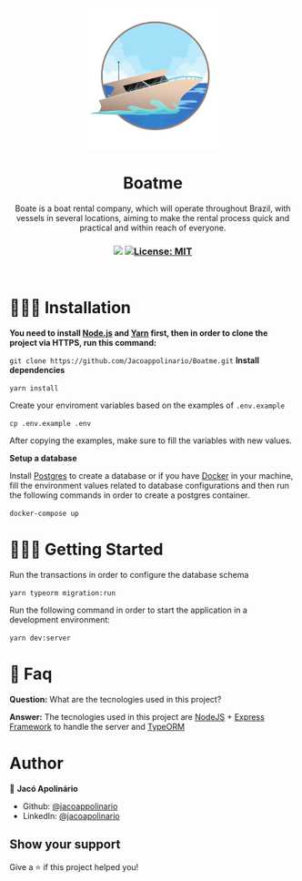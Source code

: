 <p align="center">
  <img src="./.github/logo.svg" width="250px" />
</p>

<h1 align="center">Boatme</h1>
<p align="center">Boate is a boat rental company, which will operate throughout Brazil, with vessels in several locations, aiming to make the rental process quick and practical and within reach of everyone.</p>

<h3 align="center">
 <img src="https://img.shields.io/badge/By-Jac%C3%B3%20Apolin%C3%A1rio-blue">
  <a href="#" target="_blank">
    <img alt="License: MIT" src="https://img.shields.io/badge/License-MIT-blue.svg" />
  </a>
</h3>

<br />

# 👷🏾‍♂️️ Installation
**You need to install [Node.js](https://nodejs.org/en/download/) and [Yarn](https://yarnpkg.com/) first, then in order to clone the project via HTTPS, run this command:**

```git clone https://github.com/Jacoappolinario/Boatme.git```
**Install dependencies**

```yarn install```

Create your enviroment variables based on the examples of  ```.env.example```

```cp .env.example .env```

After copying the examples, make sure to fill the variables with new values.

**Setup a database**

Install [Postgres](https://www.postgresql.org/) to create a database or if you have [Docker](https://www.docker.com/) in your machine, fill the environment values related to database configurations and then run the following commands in order to create a postgres container.

```docker-compose up```

# 🏃🏾‍♂️️ Getting Started

Run the transactions in order to configure the database schema

```yarn typeorm migration:run```

Run the following command in order to start the application in a development environment:

```yarn dev:server```

# 📮️ Faq

**Question:** What are the tecnologies used in this project?

**Answer:** The tecnologies used in this project are [NodeJS](https://nodejs.org/en/) + [Express Framework](http://expressjs.com/en/) to handle the server and [TypeORM](https://typeorm.io/#/) 

# Author

👤 **Jacó Apolinário**

- Github: [@jacoappolinario](https://github.com/jacoappolinario)
- LinkedIn: [@jacoapolinario](https://www.linkedin.com/in/jacoapolinario/)

## Show your support
Give a ⭐️ if this project helped you!